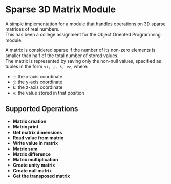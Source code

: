 # Sparse 3D Matrix Module

A simple implementation for a module that handles operations on 3D sparse matrices of real numbers.   
This has been a college assignment for the Object Oriented Programming module.  
  
A matrix is considered sparse if the number of its non-zero elements is smaller than half of the total number of stored values.   
The matrix is represented by saving only the non-null values, specified as tuples in the form `<i, j, k, v>`, where:

- `i`: the x-axis coordinate  
- `j`: the y-axis coordinate  
- `k`: the z-axis coordinate  
- `v`: the value stored in that position

## Supported Operations

- **Matrix creation**
- **Matrix print**
- **Get matrix dimensions**
- **Read value from matrix**
- **Write value in matrix**
- **Matrix sum**
- **Matrix difference**
- **Matrix multiplication**
- **Create unity matrix**
- **Create null matrix**
- **Get the transposed matrix**
